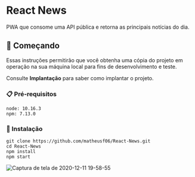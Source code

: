 # React News

PWA que consome uma API pública e retorna as principais notícias do dia.

## 🚀 Começando

Essas instruções permitirão que você obtenha uma cópia do projeto em operação na sua máquina local para fins de desenvolvimento e teste.

Consulte **Implantação** para saber como implantar o projeto.

### 📋 Pré-requisitos

```
node: 10.16.3
npm: 7.13.0
```

### 🔧 Instalação

```
git clone https://github.com/matheusf06/React-News.git
cd React-News
npm install
npm start
```


![Captura de tela de 2020-12-11 19-58-55](https://user-images.githubusercontent.com/15931531/101964170-42456a00-3bef-11eb-91fc-8135ee528cd3.png)